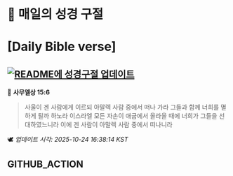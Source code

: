 # 🙏 매일의 성경 구절
# [Daily Bible verse]
## [![README에 성경구절 업데이트](https://github.com/DONGSUKA/first_test/actions/workflows/update-readme-bible.yml/badge.svg)](https://github.com/DONGSUKA/first_test/actions/workflows/update-readme-bible.yml)
<!-- START_BIBLE_VERSE -->
📖 **사무엘상 15:6**
> 사울이 겐 사람에게 이르되 아말렉 사람 중에서 떠나 가라 그들과 함께 너희를 멸하게 될까 하노라 이스라엘 모든 자손이 애굽에서 올라올 때에 너희가 그들을 선대하였느니라 이에 겐 사람이 아말렉 사람 중에서 떠나니라

🕊️ _업데이트 시각: 2025-10-24 16:38:14 KST_
  <!-- END_BIBLE_VERSE -->
## GITHUB_ACTION
